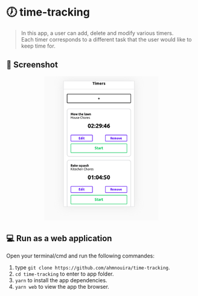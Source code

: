 # :clock7: time-tracking

> In this app, a user can add, delete and modify various timers.<br />
Each timer corresponds to a different task that the user would like to keep time for.

## :flashlight: Screenshot 

<p align="center">
    <img src="img/app.png" alt="app" width="60%" height="60%">
</p>

## :computer: Run as a web application   

Open your terminal/cmd and run the following commandes: 

1. type `git clone https://github.com/ahmnouira/time-tracking`.
2. `cd time-tracking` to enter to app folder.
3. `yarn` to install the app dependencies.
4. `yarn web` to view the app the browser.

